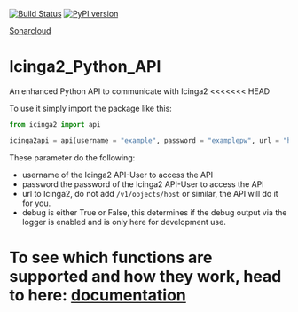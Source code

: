 
[![Build Status](https://travis-ci.org/KevinHonka/Icinga2_Python_API.svg?branch=master)](https://travis-ci.org/KevinHonka/Icinga2_Python_API) [![PyPI version](https://badge.fury.io/py/icinga2.svg)](https://badge.fury.io/py/icinga2)

[Sonarcloud](https://sonarcloud.io/dashboard?id=Icinga2API)

# Icinga2_Python_API

An enhanced Python API  to communicate with Icinga2
<<<<<<< HEAD

To use it simply import the package like this:

```python
from icinga2 import api

icinga2api = api(username = "example", password = "examplepw", url = "http://example.icinga.de", debug = False)
```

These parameter do the following:
- username of the Icinga2 API-User to access the API
- password the password of the Icinga2 API-User to access the API
- url to Icinga2, do not add `/v1/objects/host` or similar, the API will do it for you.
- debug is either True or False, this determines if the debug output via the logger is enabled and is only here for development use.

To see which functions are supported and how they work, head to here:
[documentation](docs/index.md)
=======
